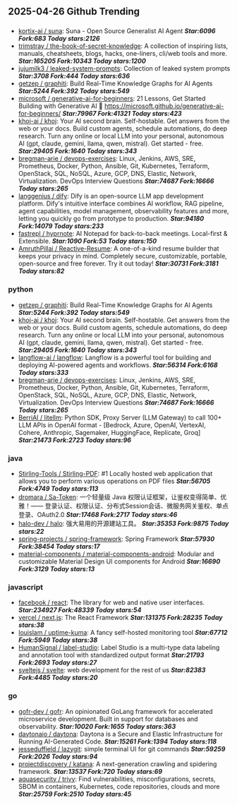 ## 2025-04-26 Github Trending

### 
* [kortix-ai / suna](https://github.com/kortix-ai/suna): Suna - Open Source Generalist AI Agent ***Star:6096 Fork:683 Today stars:2126***
* [trimstray / the-book-of-secret-knowledge](https://github.com/trimstray/the-book-of-secret-knowledge): A collection of inspiring lists, manuals, cheatsheets, blogs, hacks, one-liners, cli/web tools and more. ***Star:165205 Fork:10343 Today stars:1200***
* [jujumilk3 / leaked-system-prompts](https://github.com/jujumilk3/leaked-system-prompts): Collection of leaked system prompts ***Star:3708 Fork:444 Today stars:636***
* [getzep / graphiti](https://github.com/getzep/graphiti): Build Real-Time Knowledge Graphs for AI Agents ***Star:5244 Fork:392 Today stars:549***
* [microsoft / generative-ai-for-beginners](https://github.com/microsoft/generative-ai-for-beginners): 21 Lessons, Get Started Building with Generative AI 🔗 https://microsoft.github.io/generative-ai-for-beginners/ ***Star:79967 Fork:41321 Today stars:423***
* [khoj-ai / khoj](https://github.com/khoj-ai/khoj): Your AI second brain. Self-hostable. Get answers from the web or your docs. Build custom agents, schedule automations, do deep research. Turn any online or local LLM into your personal, autonomous AI (gpt, claude, gemini, llama, qwen, mistral). Get started - free. ***Star:29405 Fork:1640 Today stars:343***
* [bregman-arie / devops-exercises](https://github.com/bregman-arie/devops-exercises): Linux, Jenkins, AWS, SRE, Prometheus, Docker, Python, Ansible, Git, Kubernetes, Terraform, OpenStack, SQL, NoSQL, Azure, GCP, DNS, Elastic, Network, Virtualization. DevOps Interview Questions ***Star:74687 Fork:16666 Today stars:265***
* [langgenius / dify](https://github.com/langgenius/dify): Dify is an open-source LLM app development platform. Dify's intuitive interface combines AI workflow, RAG pipeline, agent capabilities, model management, observability features and more, letting you quickly go from prototype to production. ***Star:94180 Fork:14079 Today stars:233***
* [fastrepl / hyprnote](https://github.com/fastrepl/hyprnote): AI Notepad for back-to-back meetings. Local-first & Extensible. ***Star:1090 Fork:53 Today stars:150***
* [AmruthPillai / Reactive-Resume](https://github.com/AmruthPillai/Reactive-Resume): A one-of-a-kind resume builder that keeps your privacy in mind. Completely secure, customizable, portable, open-source and free forever. Try it out today! ***Star:30731 Fork:3181 Today stars:82***

### python
* [getzep / graphiti](https://github.com/getzep/graphiti): Build Real-Time Knowledge Graphs for AI Agents ***Star:5244 Fork:392 Today stars:549***
* [khoj-ai / khoj](https://github.com/khoj-ai/khoj): Your AI second brain. Self-hostable. Get answers from the web or your docs. Build custom agents, schedule automations, do deep research. Turn any online or local LLM into your personal, autonomous AI (gpt, claude, gemini, llama, qwen, mistral). Get started - free. ***Star:29405 Fork:1640 Today stars:343***
* [langflow-ai / langflow](https://github.com/langflow-ai/langflow): Langflow is a powerful tool for building and deploying AI-powered agents and workflows. ***Star:56314 Fork:6168 Today stars:333***
* [bregman-arie / devops-exercises](https://github.com/bregman-arie/devops-exercises): Linux, Jenkins, AWS, SRE, Prometheus, Docker, Python, Ansible, Git, Kubernetes, Terraform, OpenStack, SQL, NoSQL, Azure, GCP, DNS, Elastic, Network, Virtualization. DevOps Interview Questions ***Star:74687 Fork:16666 Today stars:265***
* [BerriAI / litellm](https://github.com/BerriAI/litellm): Python SDK, Proxy Server (LLM Gateway) to call 100+ LLM APIs in OpenAI format - [Bedrock, Azure, OpenAI, VertexAI, Cohere, Anthropic, Sagemaker, HuggingFace, Replicate, Groq] ***Star:21473 Fork:2723 Today stars:96***

### java
* [Stirling-Tools / Stirling-PDF](https://github.com/Stirling-Tools/Stirling-PDF): #1 Locally hosted web application that allows you to perform various operations on PDF files ***Star:56705 Fork:4749 Today stars:113***
* [dromara / Sa-Token](https://github.com/dromara/Sa-Token): 一个轻量级 Java 权限认证框架，让鉴权变得简单、优雅！—— 登录认证、权限认证、分布式Session会话、微服务网关鉴权、单点登录、OAuth2.0 ***Star:17468 Fork:2717 Today stars:46***
* [halo-dev / halo](https://github.com/halo-dev/halo): 强大易用的开源建站工具。 ***Star:35353 Fork:9875 Today stars:22***
* [spring-projects / spring-framework](https://github.com/spring-projects/spring-framework): Spring Framework ***Star:57930 Fork:38454 Today stars:17***
* [material-components / material-components-android](https://github.com/material-components/material-components-android): Modular and customizable Material Design UI components for Android ***Star:16690 Fork:3129 Today stars:13***

### javascript
* [facebook / react](https://github.com/facebook/react): The library for web and native user interfaces. ***Star:234927 Fork:48339 Today stars:54***
* [vercel / next.js](https://github.com/vercel/next.js): The React Framework ***Star:131375 Fork:28235 Today stars:38***
* [louislam / uptime-kuma](https://github.com/louislam/uptime-kuma): A fancy self-hosted monitoring tool ***Star:67712 Fork:5949 Today stars:38***
* [HumanSignal / label-studio](https://github.com/HumanSignal/label-studio): Label Studio is a multi-type data labeling and annotation tool with standardized output format ***Star:21793 Fork:2693 Today stars:27***
* [sveltejs / svelte](https://github.com/sveltejs/svelte): web development for the rest of us ***Star:82383 Fork:4485 Today stars:20***

### go
* [gofr-dev / gofr](https://github.com/gofr-dev/gofr): An opinionated GoLang framework for accelerated microservice development. Built in support for databases and observability. ***Star:10020 Fork:1655 Today stars:363***
* [daytonaio / daytona](https://github.com/daytonaio/daytona): Daytona is a Secure and Elastic Infrastructure for Running AI-Generated Code. ***Star:15261 Fork:1394 Today stars:118***
* [jesseduffield / lazygit](https://github.com/jesseduffield/lazygit): simple terminal UI for git commands ***Star:59259 Fork:2026 Today stars:94***
* [projectdiscovery / katana](https://github.com/projectdiscovery/katana): A next-generation crawling and spidering framework. ***Star:13537 Fork:720 Today stars:69***
* [aquasecurity / trivy](https://github.com/aquasecurity/trivy): Find vulnerabilities, misconfigurations, secrets, SBOM in containers, Kubernetes, code repositories, clouds and more ***Star:25759 Fork:2510 Today stars:45***
